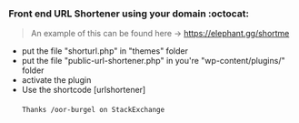 ### Front end URL Shortener using your domain  :octocat:
> An example of this can be found here -> https://elephant.gg/shortme
- put the file "shorturl.php" in "themes" folder
- put the file "public-url-shortener.php" in you're "wp-content/plugins/" folder
- activate the plugin
- Use the shortcode [urlshortener] <br></br>
`Thanks /oor-burgel on StackExchange`
